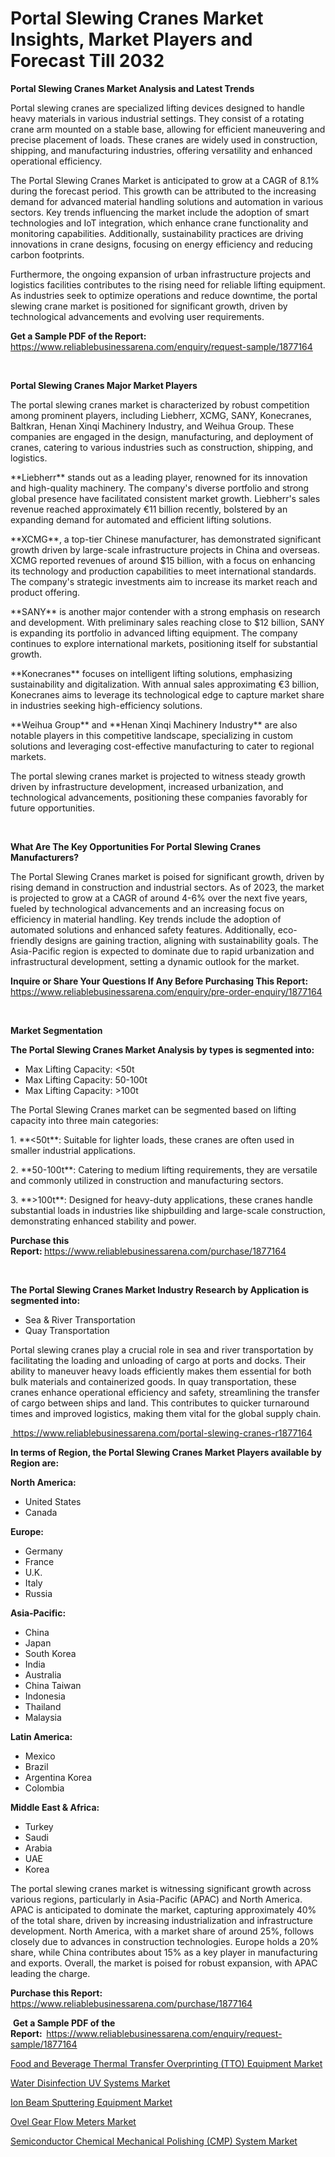 <p><h1>Portal Slewing Cranes Market Insights, Market Players and Forecast Till 2032</h1></p><p><strong>Portal Slewing Cranes Market Analysis and Latest Trends</strong></p>
<p><p>Portal slewing cranes are specialized lifting devices designed to handle heavy materials in various industrial settings. They consist of a rotating crane arm mounted on a stable base, allowing for efficient maneuvering and precise placement of loads. These cranes are widely used in construction, shipping, and manufacturing industries, offering versatility and enhanced operational efficiency.</p><p>The Portal Slewing Cranes Market is anticipated to grow at a CAGR of 8.1% during the forecast period. This growth can be attributed to the increasing demand for advanced material handling solutions and automation in various sectors. Key trends influencing the market include the adoption of smart technologies and IoT integration, which enhance crane functionality and monitoring capabilities. Additionally, sustainability practices are driving innovations in crane designs, focusing on energy efficiency and reducing carbon footprints.</p><p>Furthermore, the ongoing expansion of urban infrastructure projects and logistics facilities contributes to the rising need for reliable lifting equipment. As industries seek to optimize operations and reduce downtime, the portal slewing crane market is positioned for significant growth, driven by technological advancements and evolving user requirements.</p></p>
<p><strong>Get a Sample PDF of the Report:&nbsp;</strong> <a href="https://www.reliablebusinessarena.com/enquiry/request-sample/1877164?utm_campaign=2112&utm_medium=2&utm_source=Github&utm_content=ia&utm_term=28022025&utm_id=portal-slewing-cranes">https://www.reliablebusinessarena.com/enquiry/request-sample/1877164</a></p>
<p>&nbsp;</p>
<p><strong>Portal Slewing Cranes Major Market Players</strong></p>
<p><p>The portal slewing cranes market is characterized by robust competition among prominent players, including Liebherr, XCMG, SANY, Konecranes, Baltkran, Henan Xinqi Machinery Industry, and Weihua Group. These companies are engaged in the design, manufacturing, and deployment of cranes, catering to various industries such as construction, shipping, and logistics.</p><p>**Liebherr** stands out as a leading player, renowned for its innovation and high-quality machinery. The company's diverse portfolio and strong global presence have facilitated consistent market growth. Liebherr's sales revenue reached approximately €11 billion recently, bolstered by an expanding demand for automated and efficient lifting solutions.</p><p>**XCMG**, a top-tier Chinese manufacturer, has demonstrated significant growth driven by large-scale infrastructure projects in China and overseas. XCMG reported revenues of around $15 billion, with a focus on enhancing its technology and production capabilities to meet international standards. The company's strategic investments aim to increase its market reach and product offering.</p><p>**SANY** is another major contender with a strong emphasis on research and development. With preliminary sales reaching close to $12 billion, SANY is expanding its portfolio in advanced lifting equipment. The company continues to explore international markets, positioning itself for substantial growth.</p><p>**Konecranes** focuses on intelligent lifting solutions, emphasizing sustainability and digitalization. With annual sales approximating €3 billion, Konecranes aims to leverage its technological edge to capture market share in industries seeking high-efficiency solutions.</p><p>**Weihua Group** and **Henan Xinqi Machinery Industry** are also notable players in this competitive landscape, specializing in custom solutions and leveraging cost-effective manufacturing to cater to regional markets.</p><p>The portal slewing cranes market is projected to witness steady growth driven by infrastructure development, increased urbanization, and technological advancements, positioning these companies favorably for future opportunities.</p></p>
<p>&nbsp;</p>
<p><strong>What Are The Key Opportunities For Portal Slewing Cranes Manufacturers?</strong></p>
<p><p>The Portal Slewing Cranes market is poised for significant growth, driven by rising demand in construction and industrial sectors. As of 2023, the market is projected to grow at a CAGR of around 4-6% over the next five years, fueled by technological advancements and an increasing focus on efficiency in material handling. Key trends include the adoption of automated solutions and enhanced safety features. Additionally, eco-friendly designs are gaining traction, aligning with sustainability goals. The Asia-Pacific region is expected to dominate due to rapid urbanization and infrastructural development, setting a dynamic outlook for the market.</p></p>
<p><strong>Inquire or Share Your Questions If Any Before Purchasing This Report:</strong> <a href="https://www.reliablebusinessarena.com/enquiry/pre-order-enquiry/1877164?utm_campaign=2112&utm_medium=2&utm_source=Github&utm_content=ia&utm_term=28022025&utm_id=portal-slewing-cranes">https://www.reliablebusinessarena.com/enquiry/pre-order-enquiry/1877164</a></p>
<p>&nbsp;</p>
<p><strong>Market Segmentation</strong></p>
<p><strong>The Portal Slewing Cranes Market Analysis by types is segmented into:</strong></p>
<p><ul><li>Max Lifting Capacity: <50t</li><li>Max Lifting Capacity: 50-100t</li><li>Max Lifting Capacity: >100t</li></ul></p>
<p><p>The Portal Slewing Cranes market can be segmented based on lifting capacity into three main categories: </p><p>1. **<50t**: Suitable for lighter loads, these cranes are often used in smaller industrial applications.</p><p>2. **50-100t**: Catering to medium lifting requirements, they are versatile and commonly utilized in construction and manufacturing sectors.</p><p>3. **>100t**: Designed for heavy-duty applications, these cranes handle substantial loads in industries like shipbuilding and large-scale construction, demonstrating enhanced stability and power.</p></p>
<p><strong>Purchase this Report:&nbsp;</strong><a href="https://www.reliablebusinessarena.com/purchase/1877164?utm_campaign=2112&utm_medium=2&utm_source=Github&utm_content=ia&utm_term=28022025&utm_id=portal-slewing-cranes">https://www.reliablebusinessarena.com/purchase/1877164</a></p>
<p>&nbsp;</p>
<p><strong>The Portal Slewing Cranes Market Industry Research by Application is segmented into:</strong></p>
<p><ul><li>Sea & River Transportation</li><li>Quay Transportation</li></ul></p>
<p><p>Portal slewing cranes play a crucial role in sea and river transportation by facilitating the loading and unloading of cargo at ports and docks. Their ability to maneuver heavy loads efficiently makes them essential for both bulk materials and containerized goods. In quay transportation, these cranes enhance operational efficiency and safety, streamlining the transfer of cargo between ships and land. This contributes to quicker turnaround times and improved logistics, making them vital for the global supply chain.</p></p>
<p><a href="https://www.reliablebusinessarena.com/portal-slewing-cranes-r1877164?utm_campaign=2112&utm_medium=2&utm_source=Github&utm_content=ia&utm_term=28022025&utm_id=portal-slewing-cranes">&nbsp;https://www.reliablebusinessarena.com/portal-slewing-cranes-r1877164</a></p>
<p><strong>In terms of Region, the Portal Slewing Cranes Market Players available by Region are:</strong></p>
<p>
    <p> <strong> North America: </strong>
        <ul>
            <li>United States</li>
            <li>Canada</li>
        </ul>
        </p> 
    <p> <strong> Europe: </strong>
        <ul>
            <li>Germany</li>
            <li>France</li>
            <li>U.K.</li>
            <li>Italy</li>
            <li>Russia</li>
        </ul>
        </p> 
    <p> <strong> Asia-Pacific: </strong>
        <ul>
            <li>China</li>
            <li>Japan</li>
            <li>South Korea</li>
            <li>India</li>
            <li>Australia</li>
            <li>China Taiwan</li>
            <li>Indonesia</li>
            <li>Thailand</li>
            <li>Malaysia</li>
        </ul>
        </p> 
    <p> <strong> Latin America: </strong>
        <ul>
            <li>Mexico</li>
            <li>Brazil</li>
            <li>Argentina Korea</li>
            <li>Colombia</li>
        </ul>
        </p> 
    <p> <strong> Middle East & Africa: </strong>
        <ul>
            <li>Turkey</li>
            <li>Saudi</li>
            <li>Arabia</li>
            <li>UAE</li>
            <li>Korea</li>
        </ul>
    </p>
    </p>
<p><p>The portal slewing cranes market is witnessing significant growth across various regions, particularly in Asia-Pacific (APAC) and North America. APAC is anticipated to dominate the market, capturing approximately 40% of the total share, driven by increasing industrialization and infrastructure development. North America, with a market share of around 25%, follows closely due to advances in construction technologies. Europe holds a 20% share, while China contributes about 15% as a key player in manufacturing and exports. Overall, the market is poised for robust expansion, with APAC leading the charge.</p></p>
<p><strong>Purchase this Report: </strong><a href="https://www.reliablebusinessarena.com/purchase/1877164?utm_campaign=2112&utm_medium=2&utm_source=Github&utm_content=ia&utm_term=28022025&utm_id=portal-slewing-cranes">https://www.reliablebusinessarena.com/purchase/1877164</a></p>
<p>&nbsp;<strong>Get a Sample PDF of the Report:&nbsp;&nbsp;</strong><a href="https://www.reliablebusinessarena.com/enquiry/request-sample/1877164?utm_campaign=2112&utm_medium=2&utm_source=Github&utm_content=ia&utm_term=28022025&utm_id=portal-slewing-cranes">https://www.reliablebusinessarena.com/enquiry/request-sample/1877164</a></p>
<p><strong></strong></p>
<p><p><a href="https://github.com/curinbucan9/Market-Research-Report-List-1/blob/main/food-and-beverage-thermal-transfer-overprinting-tto-equipment-market.md?utm_campaign=2112&utm_medium=2&utm_source=Github&utm_content=ia&utm_term=28022025&utm_id=portal-slewing-cranes">Food and Beverage Thermal Transfer Overprinting (TTO) Equipment Market</a></p><p><a href="https://github.com/boitafbg/Market-Research-Report-List-1/blob/main/water-disinfection-uv-systems-market.md?utm_campaign=2112&utm_medium=2&utm_source=Github&utm_content=ia&utm_term=28022025&utm_id=portal-slewing-cranes">Water Disinfection UV Systems Market</a></p><p><a href="https://github.com/delindacallegari68/Market-Research-Report-List-1/blob/main/ion-beam-sputtering-equipment-market.md?utm_campaign=2112&utm_medium=2&utm_source=Github&utm_content=ia&utm_term=28022025&utm_id=portal-slewing-cranes">Ion Beam Sputtering Equipment Market</a></p><p><a href="https://github.com/klindsey95/Market-Research-Report-List-1/blob/main/ovel-gear-flow-meters-market.md?utm_campaign=2112&utm_medium=2&utm_source=Github&utm_content=ia&utm_term=28022025&utm_id=portal-slewing-cranes">Ovel Gear Flow Meters Market</a></p><p><a href="https://github.com/yazminwollma30/Market-Research-Report-List-1/blob/main/semiconductor-chemical-mechanical-polishing-cmp-system-market.md?utm_campaign=2112&utm_medium=2&utm_source=Github&utm_content=ia&utm_term=28022025&utm_id=portal-slewing-cranes">Semiconductor Chemical Mechanical Polishing (CMP) System Market</a></p></p>